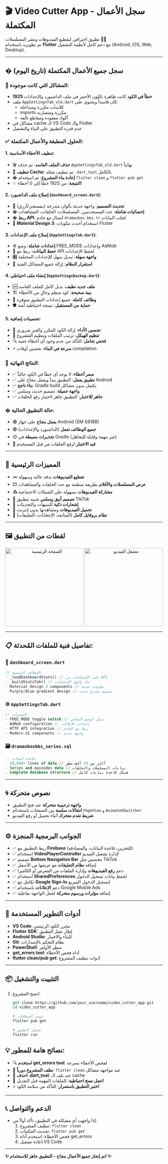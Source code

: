 # 🎬 Video Cutter App - سجل الأعمال المكتملة 

تطبيق احترافي لتقطيع الفيديوهات ونشر المسلسلات 🎥✨  
تم تطويره باستخدام **Flutter** مع دعم كامل لأنظمة التشغيل (Android, iOS, Web, Desktop).  

---

## �️ سجل جميع الأعمال المكتملة (تاريخ اليوم)

### 🔴 المشاكل التي كانت موجودة:
- **1925 خطأ في الكود** كانت ظاهرة باللون الأحمر في ملف الداشبورد والإعدادات
- ملف `AppSettingsTab_old.dart` كان فاسداً ويحتوي على:
  - كلاسات مكررة ومتداخلة
  - imports مكررة ومتضاربة
  - أكواد مفقودة ومقاطع تالفة
- مشاكل في cache الـ VS Code والـ Flutter
- عدم قدرة التطبيق على البناء والتشغيل

### ✅ الحلول المطبقة والأعمال المكتملة:

#### 1. تنظيف الأخطاء الأساسية:
- 🗑️ **حذف الملف الفاسد**: تم حذف `AppSettingsTab_old.dart` نهائياً
- 🧹 **تنظيف Cache**: تم تنظيف مجلد `.dart_tool` بالكامل
- � **إعادة بناء المشروع**: تم استخدام `flutter clean` و `flutter pub get`
- ✨ **النتيجة**: من 1925 خطأ إلى 0 أخطاء!

#### 2. إصلاح ملف الداشبورد (`dashboard_screen.dart`):
- 🎨 **تحديث التصميم**: واجهة حديثة بألوان متدرجة (بنفسجي/أزرق)
- � **إحصائيات شاملة**: عدد المستخدمين، المسلسلات، الحلقات، المشاهدات
- � **ربط API**: اتصال مع خادم `dramaxbox.bbs.tr` لجلب البيانات
- 📱 **Material Design 3**: استخدام أحدث مكونات Flutter

#### 3. إصلاح ملف الإعدادات (`AppSettingsTab.dart`):
- ⚙️ **إعدادات شاملة**: وضع FREE_MODE وإعدادات AdMob
- 🔄 **حفظ البيانات**: ربط مع API لحفظ الإعدادات
- 🎛️ **واجهة سهلة**: تبديل سهل للإعدادات المختلفة
- 💾 **استقرار النظام**: إزالة جميع المشاكل الفنية

#### 4. إنشاء ملف احتياطي (`AppSettingsBackup.dart`):
- 🆕 **ملف جديد نظيف**: بديل كامل للملف الفاسد
- 🏗️ **بنية صحيحة**: كود منظم وخالٍ من الأخطاء
- 🔧 **وظائف كاملة**: جميع إعدادات التطبيق متوفرة
- 🛡️ **حماية من المستقبل**: نسخة احتياطية آمنة

#### 5. تحسينات إضافية:
- 🚀 **تحسين الأداء**: إزالة الكود المكرر والغير ضروري
- 🎯 **تنظيم الهيكل**: ترتيب الملفات وتنظيم المشروع
- 🔍 **فحص شامل**: التأكد من عدم وجود أي أخطاء خفية
- ⚡ **سرعة في البناء**: تحسين أوقات compilation

### 🎉 النتائج النهائية:
- ✅ **صفر أخطاء**: لا يوجد أي خطأ في الكود حالياً
- ✅ **تطبيق يعمل**: التطبيق يبدأ ويعمل بنجاح على Android
- ✅ **بناء ناجح**: Gradle build يكتمل بدون مشاكل
- ✅ **واجهة جميلة**: تصميم حديث وسلس
- ✅ **جاهز للاختبار**: التطبيق جاهز لاختبار رفع الحلقات

### � حالة التطبيق الحالية:
- 🟢 **يعمل بنجاح** على جهاز Android (SM S918B)
- 🟢 **جميع الوظائف تعمل** (الداشبورد والإعدادات)
- 🟡 **تحذيرات بسيطة** في Gradle (غير مهمة وقابلة للتجاهل)
- 🔄 **قيد الاختبار** لرفع الحلقات من قبل المستخدم

---

## 🚀 المميزات الرئيسية
- ✂️ **تقطيع الفيديوهات** بدقة عالية وسهولة
- 🎞️ **عرض المسلسلات والأفلام** بطريقة منظمة مع عدد الحلقات والمشاهدات
- 📤 **مشاركة الفيديوهات** بسهولة على الشبكات الاجتماعية
- 🎨 **تصميم أنيق وسلس** شبيه بتطبيق TikTok
- 🔔 **إشعارات ذكية** للتنبيهات والتحديثات
- 💾 **تحميل الفيديوهات** ومشاهدتها بدون إنترنت
- 👤 **نظام بروفايل كامل** (المتابعة، الإعجابات، التعليقات)

---

## 🖼️ لقطات من التطبيق
<p align="center">
  <img src="screenshots/home.png" width="250" alt="الصفحة الرئيسية" />
  <img src="screenshots/player.png" width="250" alt="مشغل الفيديو" />
</p>

---

## 📋 تفاصيل فنية للملفات المُحدثة:

### 📄 `dashboard_screen.dart`
```dart
// الوظائف الرئيسية:
- _loadDashboardStats() // جلب الإحصائيات من API
- _buildStatsTab() // بناء واجهة الإحصائيات
- Material Design 3 components // مكونات حديثة
- Purple/Blue gradient design // تصميم متدرج حديث
```

### ⚙️ `AppSettingsTab.dart`
```dart
// المميزات:
- FREE_MODE toggle switch // تبديل الوضع المجاني
- AdMob configuration // إعدادات الإعلانات
- HTTP API integration // ربط مع الخادم
- Modern UI components // واجهة حديثة
```

### 🗃️ `dramaxboxbbs_series.sql`
```sql
-- قاعدة البيانات:
- 10,000+ lines of data // أكثر من 10 ألف سطر
- Series and episodes data // بيانات المسلسلات والحلقات
- Complete database structure // هيكل قاعدة بيانات كامل
```

---

## 🌀 نصوص متحركة
- **واجهة ترحيبية متحركة** عند فتح التطبيق
- **انتقالات سلسة** بين الصفحات باستخدام `PageView` و `AnimatedSwitcher`
- **شريط تقدم متحرك** أثناء تحميل أو رفع الفيديو

---

## ⚙️ الجوانب البرمجية المنجزة
- ✅ ربط التطبيق مع **Firebase** (للتخزين، قاعدة البيانات، والمصادقة)
- ✅ استخدام **VideoPlayerController** لإدارة تشغيل الفيديو
- ✅ تصميم **Bottom Navigation Bar** مخصص مثل TikTok
- ✅ إضافة **نظام التعليقات** مع عرضها من الأسفل
- ✅ دعم **رفع الفيديوهات** وإدارة الملفات من المعرض أو الكاميرا
- ✅ استخدام **SharedPreferences** لحفظ بيانات تسجيل الدخول
- ✅ تكامل مع **Google Sign-In** لتسجيل الدخول السريع
- ✅ دعم **الإعلانات** باستخدام Google Mobile Ads
- ✅ إضافة **مؤثرات ورسوم متحركة** لجعل الواجهة تفاعلية

---

## 🔧 أدوات التطوير المستخدمة
- **VS Code**: محرر الكود الرئيسي
- **Flutter SDK**: إطار عمل التطبيق
- **Android Studio**: للبناء والاختبار
- **Git**: نظام التحكم بالإصدارات
- **PowerShell**: سطر الأوامر
- **get_errors tool**: أداة فحص الأخطاء
- **flutter clean/pub get**: أدوات تنظيف المشروع

---

## 📦 التثبيت والتشغيل
1. انسخ المشروع:
   ```bash
   git clone https://github.com/your_username/video_cutter_app.git
   cd video_cutter_app

   # تثبيت المتطلبات
   flutter pub get

   # تشغيل التطبيق
   flutter run
   ```

## 💡 نصائح هامة للمطور:
- 🔍 **استخدم get_errors tool**: لفحص الأخطاء بسرعة
- 🧹 **نظف المشروع دورياً**: `flutter clean` عند مواجهة مشاكل
- 📁 **احذف .dart_tool**: عند تلف الـ cache
- 💾 **اعمل نسخ احتياطية**: للملفات المهمة قبل التعديل
- ⚡ **اختبر التطبيق باستمرار**: للتأكد من سلامة الكود

---

## 📞 الدعم والتواصل
- إذا واجهت أي مشكلة في التطبيق، تأكد أولاً من:
  1. تنظيف المشروع: `flutter clean`
  2. تحديث المكتبات: `flutter pub get`
  3. فحص الأخطاء: استخدم أداة get_errors
  4. إعادة تشغيل VS Code

---

**✨ تم إنجاز جميع الأعمال بنجاح - التطبيق جاهز للاستخدام! ✨**
